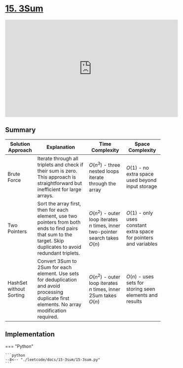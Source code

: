 # [15. 3Sum](https://leetcode.com/problems/3sum/)

<iframe width="560" height="315" src="https://www.youtube.com/embed/jzZsG8n2R9A?si=Hul4XVnvqHHsmJUt" title="YouTube video player" frameborder="0" allow="accelerometer; autoplay; clipboard-write; encrypted-media; gyroscope; picture-in-picture; web-share" referrerpolicy="strict-origin-when-cross-origin" allowfullscreen></iframe>

## Summary

| Solution Approach       | Explanation                                                                                                                                                     | Time Complexity                                                                 | Space Complexity                                                   |
| ----------------------- | --------------------------------------------------------------------------------------------------------------------------------------------------------------- | ------------------------------------------------------------------------------- | ------------------------------------------------------------------ |
| Brute Force             | Iterate through all triplets and check if their sum is zero. This approach is straightforward but inefficient for large arrays.                                 | $O(n^3)$ - three nested loops iterate through the array                         | $O(1)$ - no extra space used beyond input storage                  |
| Two Pointers            | Sort the array first, then for each element, use two pointers from both ends to find pairs that sum to the target. Skip duplicates to avoid redundant triplets. | $O(n^2)$ - outer loop iterates $n$ times, inner two-pointer search takes $O(n)$ | $O(1)$ - only uses constant extra space for pointers and variables |
| HashSet without Sorting | Convert 3Sum to 2Sum for each element. Use sets for deduplication and avoid processing duplicate first elements. No array modification required.                | $O(n^2)$ - outer loop iterates $n$ times, inner 2Sum takes $O(n)$               | $O(n)$ - uses sets for storing seen elements and results           |

## Implementation


=== "Python"

    ```python
    --8<-- "./leetcode/docs/15-3sum/15-3sum.py"
    ```